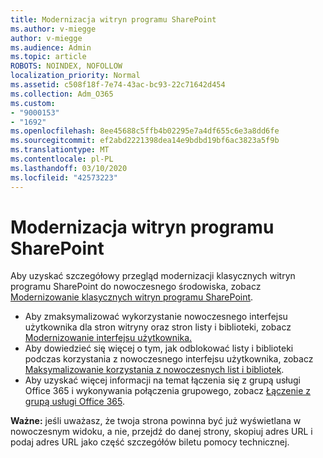 ```yaml
---
title: Modernizacja witryn programu SharePoint
ms.author: v-miegge
author: v-miegge
ms.audience: Admin
ms.topic: article
ROBOTS: NOINDEX, NOFOLLOW
localization_priority: Normal
ms.assetid: c508f18f-7e74-43ac-bc93-22c71642d454
ms.collection: Adm_O365
ms.custom:
- "9000153"
- "1692"
ms.openlocfilehash: 8ee45688c5ffb4b02295e7a4df655c6e3a8dd6fe
ms.sourcegitcommit: ef2abd2221398dea14e9bdbd19bf6ac3823a5f9b
ms.translationtype: MT
ms.contentlocale: pl-PL
ms.lasthandoff: 03/10/2020
ms.locfileid: "42573223"
---
```

# <a name="modernize-your-sharepoint-sites"></a>Modernizacja witryn programu SharePoint

Aby uzyskać szczegółowy przegląd modernizacji klasycznych witryn programu SharePoint do nowoczesnego środowiska, zobacz [Modernizowanie klasycznych witryn programu SharePoint](https://docs.microsoft.com/sharepoint/dev/transform/modernize-classic-sites).

* Aby zmaksymalizować wykorzystanie nowoczesnego interfejsu użytkownika dla stron witryny oraz stron listy i biblioteki, zobacz [Modernizowanie interfejsu użytkownika.](https://docs.microsoft.com/sharepoint/dev/transform/modernize-userinterface)
* Aby dowiedzieć się więcej o tym, jak odblokować listy i biblioteki podczas korzystania z nowoczesnego interfejsu użytkownika, zobacz [Maksymalizowanie korzystania z nowoczesnych list i bibliotek](https://docs.microsoft.com/sharepoint/dev/transform/modernize-userinterface-lists-and-libraries).
* Aby uzyskać więcej informacji na temat łączenia się z grupą usługi Office 365 i wykonywania połączenia grupowego, zobacz [Łączenie z grupą usługi Office 365](https://docs.microsoft.com/sharepoint/dev/transform/modernize-connect-to-office365-group).

**Ważne:** jeśli uważasz, że twoja strona powinna być już wyświetlana w nowoczesnym widoku, a nie, przejdź do danej strony, skopiuj adres URL i podaj adres URL jako część szczegółów biletu pomocy technicznej.
